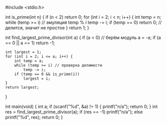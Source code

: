 #include <stdio.h>

int is_prime(int n) {
    if (n < 2)
        return 0;
    for (int i = 2; i < n; i++) {
        int temp = n;
        while (temp >= i) // эмуляция temp % i
            temp -= i;
        if (temp == 0)
            return 0; // делится, значит не простое
    }
    return 1;
}

int find_largest_prime_divisor(int a) {
    if (a < 0) // берём модуль
        a = -a;
    if (a == 0 || a == 1)
        return -1;

    int largest = 1;
    for (int i = 2; i <= a; i++) {
        int temp = a;
        while (temp >= i) // проверка делимости
            temp -= i;
        if (temp == 0 && is_prime(i))
            largest = i;
    }
    return largest;
}

int main(void) {
    int a;
    if (scanf("%d", &a) != 1) {
        printf("n/a");
        return 0;
    }
    int res = find_largest_prime_divisor(a);
    if (res == -1)
        printf("n/a");
    else
        printf("%d", res);
    return 0;
}